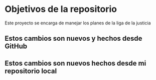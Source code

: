 # Objetivos de la repositorio

Este proyecto se encarga de manejar los planes de la liga de la justicia


## Estos cambios son nuevos y hechos desde GitHub
## Estos cambios son nuevos hechos desde mi repositorio local
